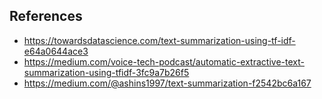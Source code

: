 
## References

* https://towardsdatascience.com/text-summarization-using-tf-idf-e64a0644ace3
* https://medium.com/voice-tech-podcast/automatic-extractive-text-summarization-using-tfidf-3fc9a7b26f5
* https://medium.com/@ashins1997/text-summarization-f2542bc6a167

